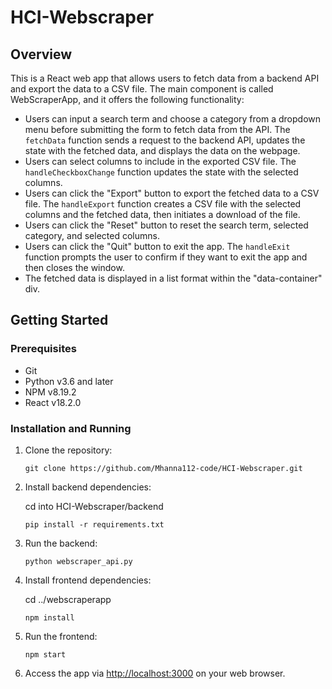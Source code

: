 # HCI-Webscraper

## Overview
This is a React web app that allows users to fetch data from a backend API and export the data to a CSV file. The main component is called WebScraperApp, and it offers the following functionality:

- Users can input a search term and choose a category from a dropdown menu before submitting the form to fetch data from the API. The `fetchData` function sends a request to the backend API, updates the state with the fetched data, and displays the data on the webpage.
- Users can select columns to include in the exported CSV file. The `handleCheckboxChange` function updates the state with the selected columns.
- Users can click the "Export" button to export the fetched data to a CSV file. The `handleExport` function creates a CSV file with the selected columns and the fetched data, then initiates a download of the file.
- Users can click the "Reset" button to reset the search term, selected category, and selected columns.
- Users can click the "Quit" button to exit the app. The `handleExit` function prompts the user to confirm if they want to exit the app and then closes the window.
- The fetched data is displayed in a list format within the "data-container" div.

## Getting Started

### Prerequisites

- Git
- Python v3.6 and later
- NPM v8.19.2
- React v18.2.0
### Installation and Running

1. Clone the repository:

    `git clone https://github.com/Mhanna112-code/HCI-Webscraper.git`

2. Install backend dependencies:

    cd into HCI-Webscraper/backend

    `pip install -r requirements.txt`


3. Run the backend:

    `python webscraper_api.py`

4. Install frontend dependencies:

    cd ../webscraperapp

    `npm install`

5. Run the frontend:

    `npm start`

6. Access the app via [http://localhost:3000](http://localhost:3000) on your web browser.

